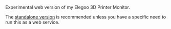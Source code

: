 Experimental web version of my Elegoo 3D Printer Monitor.

The [standalone version](https://github.com/ssewell/Elegoo3DPrinterMonitor) is recommended unless you have a specific need to run this as a web service.
